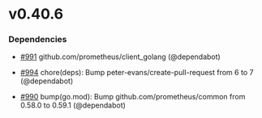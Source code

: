# v0.40.6

### Dependencies

* [#991](https://github.com/helmwave/helmwave/issues/991) github.com/prometheus/client_golang (@dependabot)

* [#994](https://github.com/helmwave/helmwave/issues/994) chore(deps): Bump peter-evans/create-pull-request from 6 to 7 (@dependabot)

* [#990](https://github.com/helmwave/helmwave/issues/990) bump(go.mod): Bump github.com/prometheus/common from 0.58.0 to 0.59.1 (@dependabot)

